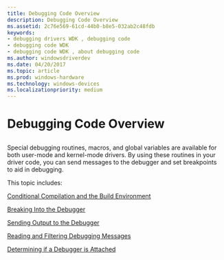 ```yaml
---
title: Debugging Code Overview
description: Debugging Code Overview
ms.assetid: 2c76e569-61cd-44b0-b8e5-032ab2c48fdb
keywords:
- debugging drivers WDK , debugging code
- debugging code WDK
- debugging code WDK , about debugging code
ms.author: windowsdriverdev
ms.date: 04/20/2017
ms.topic: article
ms.prod: windows-hardware
ms.technology: windows-devices
ms.localizationpriority: medium
---
```


# Debugging Code Overview


## <span id="ddk_debugging_code_overview_tools"></span><span id="DDK_DEBUGGING_CODE_OVERVIEW_TOOLS"></span>


Special debugging routines, macros, and global variables are available for both user-mode and kernel-mode drivers. By using these routines in your driver code, you can send messages to the debugger and set breakpoints to aid in debugging.

This topic includes:

[Conditional Compilation and the Build Environment](conditional-compilation-and-the-build-environment.md)

[Breaking Into the Debugger](breaking-into-the-debugger.md)

[Sending Output to the Debugger](sending-output-to-the-debugger.md)

[Reading and Filtering Debugging Messages](reading-and-filtering-debugging-messages.md)

[Determining if a Debugger is Attached](determining-if-a-debugger-is-attached.md)

 

 





